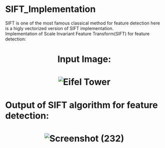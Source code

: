 # SIFT_Implementation

SIFT is one of the most famous classical method for feature detection here is a higly vectorized version of SIFT implementation.  
Implementation of Scale Invariant Feature Transform(SIFT) for feature detection:

# <h1 align="center"> Input Image:  

  
 
  </h1>
  
<h1 align="center">

  
![Eifel Tower](https://user-images.githubusercontent.com/111170719/216111066-16bfe855-46c0-4350-bf72-2928d645960d.jpg)

  </h1>


  
# Output of SIFT algorithm for feature detection:

<h1 align="center">


![Screenshot (232)](https://user-images.githubusercontent.com/111170719/216111264-1d72303a-b325-47a6-ac71-9c14bf4efae4.png)


  </h1>
  
